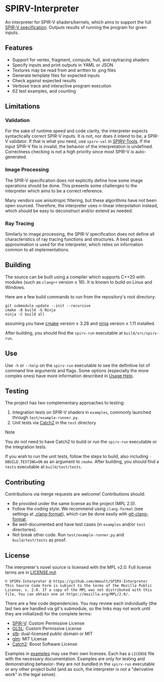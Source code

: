 # SPIRV-Interpreter

An interpreter for SPIR-V shaders/kernels, which aims to support the full
[SPIR-V specification](https://registry.khronos.org/SPIR-V/specs/unified1/SPIRV.html). Outputs results of running the
program for given inputs.

## Features
- Support for vertex, fragment, compute, hull, and raytracing shaders
- Specify inputs and print outputs in YAML or JSON
- Textures may be read from and written to .png files
- Generate template files for expected inputs
- Check against expected results
- Verbose trace and interactive program execution
- 62 test examples, and counting

## Limitations

### Validation
For the sake of runtime speed and code clarity, the interpreter expects syntactically correct SPIR-V inputs. It is not,
nor does it intend to be, a SPIR-V validator. If that is what you need, use `spirv-val` in
[SPIRV-Tools](https://github.com/KhronosGroup/SPIRV-Tools). If the input SPIR-V file is invalid, the behavior of the
interpretation is undefined. Correctness checking is not a high priority since most SPIR-V is auto-generated.

### Image Processing
The SPIR-V specification does not explicitly define how some image operations should be done. This presents some
challenges to the interpreter which aims to be a correct reference.

Many vendors use anisotropic filtering, but these algorithms have not been open sourced. Therefore, the interpreter uses
n-linear interpolation instead, which should be easy to deconstruct and/or extend as needed.

### Ray Tracing
Similarly to image processing, the SPIR-V specification does not define all characteristics of ray tracing functions and
structures. A best guess approximation is used for the interpreter, which relies on information common to all
implementations.

## Building
The source can be built using a compiler which supports C++20 with modules (such as `clang++` version ≥ 16). It is known
to build on Linux and Windows.

Here are a few build commands to run from the repository's root directory:

```
git submodule update --init --recursive
cmake -B build -G Ninja
ninja -C build all
```

assuming you have [cmake](https://github.com/Kitware/CMake) version ≥ 3.28 and
[ninja](https://github.com/ninja-build/ninja) version ≥ 1.11 installed.

After building, you should find the `spirv-run` executable at `build/src/spirv-run`.

## Use
Use `-h` or `--help` on the `spirv-run` executable to see the definitive list of command line arguments and flags. Some
options (especially the more complex ones) have more information described in [Usage Help](usage-help.md).

## Testing
The project has two complementary approaches to testing:

1) Integration tests on SPIR-V shaders in `examples`, commonly launched through `test/example-runner.py`.
2) Unit tests via [Catch2](https://github.com/catchorg/Catch2) in the `test` directory

> [!NOTE]
> You *do not* need to have Catch2 to build or run the `spirv-run` executable or the integration tests.

If you wish to run the unit tests, follow the steps to build, also including `-DBUILD_TESTING=ON` as an argument to
`cmake`. After building, you should find a `tests` executable at `build/test/tests`.

## Contributing
Contributions via merge requests are welcome! Contributions should:
- Be provided under the same license as the project (MPL 2.0).
- Follow the coding style. We recommend using `clang-format` (see settings at [.clang-format](src/.clang-format)), which
  can be done easily with
  [git-clang-format](https://github.com/llvm/llvm-project/blob/main/clang/tools/clang-format/git-clang-format).
- Be well-documented and have test cases (in `examples` and/or `test` directories).
- Not break other code. Run `test/example-runner.py` and `build/test/tests` as proof.

## License
The interpreter's novel source is licensed with the MPL v2.0. Full license terms are in [LICENSE.md](LICENSE.md).

```
© SPIRV-Interpreter @ https://github.com/mmoult/SPIRV-Interpreter
This Source Code Form is subject to the terms of the Mozilla Public
License, v. 2.0. If a copy of the MPL was not distributed with this
file, You can obtain one at https://mozilla.org/MPL/2.0/.
```

There are a few code dependencies. You may review each individually (the last two are handled via git's submodule, so
the links may not work until they are initialized) for the complete terms:

- [SPIR-V](external/spirv.hpp): Custom Permissive License
- [GLSL](external/GLSL.std.450.h): Custom Permissive License
- [stb](external/stb): dual-licensed public domain or MIT
- [glm](external/glm): MIT License
- [Catch2](external/Catch2): Boost Software License

Examples in [examples](examples) may use their own licenses. Each has a `LICENSE` file with the necessary documentation.
Examples are only for testing and demonstrating behavior- they are not bundled in the `spirv-run` executable or any
other project build (and as such, the interpreter is *not* a "derivative work" in the legal sense).
